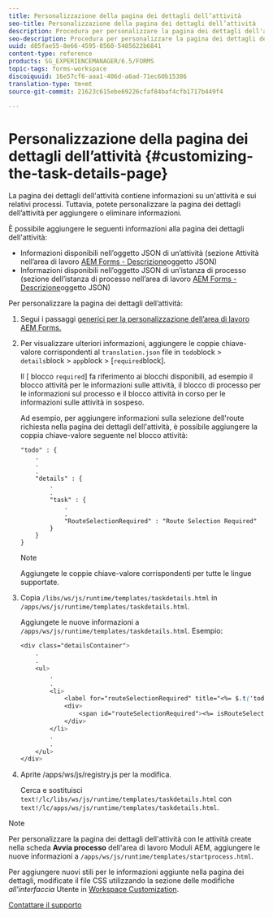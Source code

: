 ```yaml
---
title: Personalizzazione della pagina dei dettagli dell’attività
seo-title: Personalizzazione della pagina dei dettagli dell’attività
description: Procedura per personalizzare la pagina dei dettagli dell'attività nell'area di lavoro AEM Forms per modificare le informazioni predefinite visualizzate su un'attività.
seo-description: Procedura per personalizzare la pagina dei dettagli dell'attività nell'area di lavoro AEM Forms per modificare le informazioni predefinite visualizzate su un'attività.
uuid: d85fae55-8e66-4595-8560-5485622b6841
content-type: reference
products: SG_EXPERIENCEMANAGER/6.5/FORMS
topic-tags: forms-workspace
discoiquuid: 16e57cf6-aaa1-406d-a6ad-71ec60b15386
translation-type: tm+mt
source-git-commit: 21623c615ebe69226cfaf84baf4cfb1717b449f4

---
```



# Personalizzazione della pagina dei dettagli dell’attività {#customizing-the-task-details-page}

La pagina dei dettagli dell&#39;attività contiene informazioni su un&#39;attività e sui relativi processi. Tuttavia, potete personalizzare la pagina dei dettagli dell’attività per aggiungere o eliminare informazioni.

È possibile aggiungere le seguenti informazioni alla pagina dei dettagli dell&#39;attività:

* Informazioni disponibili nell’oggetto JSON di un’attività (sezione Attività nell’area di lavoro [AEM Forms - Descrizione](/help/forms/using/html-workspace-json-object-description.md)oggetto JSON)
* Informazioni disponibili nell’oggetto JSON di un’istanza di processo (sezione dell’istanza di processo nell’area di lavoro [AEM Forms - Descrizione](/help/forms/using/html-workspace-json-object-description.md)oggetto JSON)

Per personalizzare la pagina dei dettagli dell’attività:

1. Segui i passaggi [generici per la personalizzazione dell’area di lavoro AEM Forms.](/help/forms/using/generic-steps-html-workspace-customization.md)
1. Per visualizzare ulteriori informazioni, aggiungere le coppie chiave-valore corrispondenti al `translation.json` file in `todo`block > `details`block > `app`block > [`required`block].

   Il [ blocco `required`] fa riferimento ai blocchi disponibili, ad esempio il blocco attività per le informazioni sulle attività, il blocco di processo per le informazioni sul processo e il blocco attività in corso per le informazioni sulle attività in sospeso.

   Ad esempio, per aggiungere informazioni sulla selezione dell&#39;route richiesta nella pagina dei dettagli dell&#39;attività, è possibile aggiungere la coppia chiave-valore seguente nel blocco attività:

   ```
   "todo" : {
       .
       .
       .
       "details" : {
           .
           .
           "task" : {
               .
               .
               "RouteSelectionRequired" : "Route Selection Required"
           }
       }
   }
   ```

   >[!NOTE]
   >
   >Aggiungete le coppie chiave-valore corrispondenti per tutte le lingue supportate.

1. Copia `/libs/ws/js/runtime/templates/taskdetails.html` in `/apps/ws/js/runtime/templates/taskdetails.html`.

   Aggiungete le nuove informazioni a `/apps/ws/js/runtime/templates/taskdetails.html`. Esempio:

   ```css
   <div class="detailsContainer">
       .
       .
       <ul>
           .
           .
           <li>
               <label for="routeSelectionRequired" title="<%= $.t('todo.details.task.RouteSelectionRequired')%>"><%= $.t('todo.details.task.RouteSelectionRequired')%></label>
               <div>
                   <span id="routeSelectionRequired"><%= isRouteSelectionRequired != null ? isRouteSelectionRequired : ''%></span>
               </div>
           </li>
           .
           .
       </ul>
   </div>
   ```

1. Aprite /apps/ws/js/registry.js per la modifica.

   Cerca e sostituisci `text!/lc/libs/ws/js/runtime/templates/taskdetails.html` con `text!/lc/apps/ws/js/runtime/templates/taskdetails.html`.

>[!NOTE]
>
>Per personalizzare la pagina dei dettagli dell&#39;attività con le attività create nella scheda **Avvia processo** dell&#39;area di lavoro Moduli AEM, aggiungere le nuove informazioni a `/apps/ws/js/runtime/templates/startprocess.html`.
>
>Per aggiungere nuovi stili per le informazioni aggiunte nella pagina dei dettagli, modificate il file CSS utilizzando la sezione delle modifiche *all&#39;interfaccia* Utente in [Workspace Customization](/help/forms/using/changing-locale-user-interface.md#main-pars-header-3).

[Contattare il supporto](https://www.adobe.com/account/sign-in.supportportal.html)

